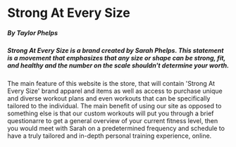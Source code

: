 # Strong At Every Size
##### By Taylor Phelps

##### Strong At Every Size is a brand created by Sarah Phelps. This statement is a movement that emphasizes that any size or shape can be strong, fit, and healthy and the number on the scale shouldn't determine your worth. 

The main feature of this website is the store, that will contain 'Strong At Every Size' brand apparel and items as well as access to purchase unique and diverse workout plans and even workouts that can be specifically tailored to the individual. The main benefit of using our site as opposed to something else is that our custom workouts will put you through a brief questionarre to get a general overview of your current fitness level, then you would meet with Sarah on a predetermined frequency and schedule to have a truly tailored and in-depth personal training experience, online.




